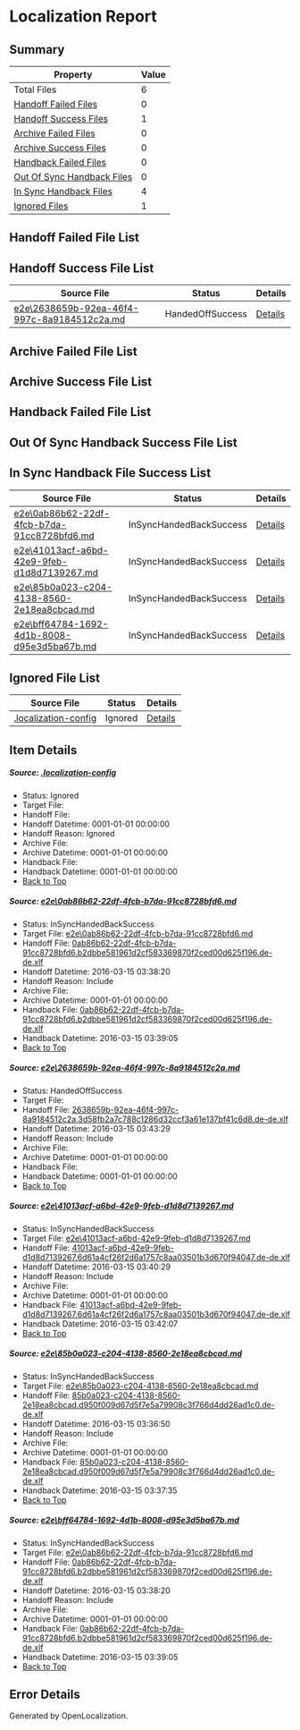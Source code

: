 # <a name='report-top'></a> Localization Report

## Summary
 Property | Value 
 -------- | ----- 
 Total Files | 6
[ Handoff Failed Files ](#handoff-failed-list)| 0
[ Handoff Success Files ](#handoff-success-list)| 1
[ Archive Failed Files ](#archive-failed-list)| 0
[ Archive Success Files ](#archive-success-list)| 0
[ Handback Failed Files ](#handback-failed-list)| 0
[ Out Of Sync Handback Files ](#outofsync-handback-success-list)| 0
[ In Sync Handback Files ](#insync-handback-success-list)| 4
[ Ignored Files ](#ignored-list)| 1

## <a name='handoff-failed-list'></a> Handoff Failed File List

## <a name='handoff-success-list'></a> Handoff Success File List
 Source File | Status | Details 
 ----------- | ------ | ------- 
 [e2e\2638659b-92ea-46f4-997c-8a9184512c2a.md](https://github.com/OpenLocalizationTest/oltest/blob/de7ec52f253ba1961938079f524752e94df9b677/e2e/2638659b-92ea-46f4-997c-8a9184512c2a.md) | HandedOffSuccess | [Details](#28d3de28db81c223586c6505e06f1b29a0545edb2)

## <a name='archive-failed-list'></a> Archive Failed File List

## <a name='archive-success-list'></a> Archive Success File List

## <a name='handback-failed-list'></a> Handback Failed File List

## <a name='outofsync-handback-success-list'></a> Out Of Sync Handback Success File List

## <a name='insync-handback-success-list'></a> In Sync Handback File Success List
 Source File | Status | Details 
 ----------- | ------ | ------- 
 [e2e\0ab86b62-22df-4fcb-b7da-91cc8728bfd6.md](https://github.com/OpenLocalizationTest/oltest/blob/170df0e8d4523a442f8233bbf3dd962060c46abf/e2e/0ab86b62-22df-4fcb-b7da-91cc8728bfd6.md) | InSyncHandedBackSuccess | [Details](#5438117d418e393ff88b8c37fdd06b6a801a81c31)
 [e2e\41013acf-a6bd-42e9-9feb-d1d8d7139267.md](https://github.com/OpenLocalizationTest/oltest/blob/5350fcff4a4e362cfc7a93002bbdb4c35d10a4c7/e2e/41013acf-a6bd-42e9-9feb-d1d8d7139267.md) | InSyncHandedBackSuccess | [Details](#b1f6a41539eb901a6c1e8389340f452df94b6a0e3)
 [e2e\85b0a023-c204-4138-8560-2e18ea8cbcad.md](https://github.com/OpenLocalizationTest/oltest/blob/12f196f8c8b782e3e3008e1d5ac189f2042eea2f/e2e/85b0a023-c204-4138-8560-2e18ea8cbcad.md) | InSyncHandedBackSuccess | [Details](#4fd3ca6cef72be2d339ffe1e2045d6692cfcf65c4)
 [e2e\bff64784-1692-4d1b-8008-d95e3d5ba67b.md](https://github.com/OpenLocalizationTest/oltest/blob/de7ec52f253ba1961938079f524752e94df9b677/e2e/bff64784-1692-4d1b-8008-d95e3d5ba67b.md) | InSyncHandedBackSuccess | [Details](#5438117d418e393ff88b8c37fdd06b6a801a81c35)

## <a name='ignored-list'></a> Ignored File List
 Source File | Status | Details 
 ----------- | ------ | ------- 
 [.localization-config](https://github.com/OpenLocalizationTest/oltest/blob/de7ec52f253ba1961938079f524752e94df9b677/.localization-config) | Ignored | [Details](#66aca4b1c2f43b14ec41e0e427345df94af1d5e10)

## Item Details
##### <a name='66aca4b1c2f43b14ec41e0e427345df94af1d5e10'></a> Source: [.localization-config](https://github.com/OpenLocalizationTest/oltest/blob/de7ec52f253ba1961938079f524752e94df9b677/.localization-config)
* Status: Ignored
* Target File: 
* Handoff File: 
* Handoff Datetime: 0001-01-01 00:00:00
* Handoff Reason: Ignored
* Archive File: 
* Archive Datetime: 0001-01-01 00:00:00
* Handback File: 
* Handback Datetime: 0001-01-01 00:00:00
* [Back to Top](#report-top)

##### <a name='5438117d418e393ff88b8c37fdd06b6a801a81c31'></a> Source: [e2e\0ab86b62-22df-4fcb-b7da-91cc8728bfd6.md](https://github.com/OpenLocalizationTest/oltest/blob/170df0e8d4523a442f8233bbf3dd962060c46abf/e2e/0ab86b62-22df-4fcb-b7da-91cc8728bfd6.md)
* Status: InSyncHandedBackSuccess
* Target File: [e2e\0ab86b62-22df-4fcb-b7da-91cc8728bfd6.md](https://github.com/OpenLocalizationTestOrg/oltest.de-de/blob/4b9be0cd097f1415dfa4966129c4ba89630ce19e/e2e/0ab86b62-22df-4fcb-b7da-91cc8728bfd6.md)
* Handoff File: [0ab86b62-22df-4fcb-b7da-91cc8728bfd6.b2dbbe581961d2cf583369870f2ced00d625f196.de-de.xlf](https://github.com/OpenLocalizationTestOrg/olhandoff/blob/78fa7130ec9a8817dba44205ead6692b9c388b37/ol-handoff/OpenLocalizationTestOrg/oltest.de-de/yuwzho/ht/0ab86b62-22df-4fcb-b7da-91cc8728bfd6.b2dbbe581961d2cf583369870f2ced00d625f196.de-de.xlf)
* Handoff Datetime: 2016-03-15 03:38:20
* Handoff Reason: Include
* Archive File: 
* Archive Datetime: 0001-01-01 00:00:00
* Handback File: [0ab86b62-22df-4fcb-b7da-91cc8728bfd6.b2dbbe581961d2cf583369870f2ced00d625f196.de-de.xlf](https://github.com/OpenLocalizationTestOrg/olhandback/blob/3abf37151d16e9f6920c9fcf04f80029c0f75d23/ol-handback/OpenLocalizationTestOrg/oltest.de-de/yuwzho/ht/0ab86b62-22df-4fcb-b7da-91cc8728bfd6.b2dbbe581961d2cf583369870f2ced00d625f196.de-de.xlf)
* Handback Datetime: 2016-03-15 03:39:05
* [Back to Top](#report-top)

##### <a name='28d3de28db81c223586c6505e06f1b29a0545edb2'></a> Source: [e2e\2638659b-92ea-46f4-997c-8a9184512c2a.md](https://github.com/OpenLocalizationTest/oltest/blob/de7ec52f253ba1961938079f524752e94df9b677/e2e/2638659b-92ea-46f4-997c-8a9184512c2a.md)
* Status: HandedOffSuccess
* Target File: 
* Handoff File: [2638659b-92ea-46f4-997c-8a9184512c2a.3d58fb2a7c788c1286d32ccf3a61e137bf41c6d8.de-de.xlf](https://github.com/OpenLocalizationTestOrg/olhandoff/blob/a5cc4e2dff352ee77d456fc2780f25363b1feaea/ol-handoff/OpenLocalizationTestOrg/oltest.de-de/yuwzho/ht/2638659b-92ea-46f4-997c-8a9184512c2a.3d58fb2a7c788c1286d32ccf3a61e137bf41c6d8.de-de.xlf)
* Handoff Datetime: 2016-03-15 03:43:29
* Handoff Reason: Include
* Archive File: 
* Archive Datetime: 0001-01-01 00:00:00
* Handback File: 
* Handback Datetime: 0001-01-01 00:00:00
* [Back to Top](#report-top)

##### <a name='b1f6a41539eb901a6c1e8389340f452df94b6a0e3'></a> Source: [e2e\41013acf-a6bd-42e9-9feb-d1d8d7139267.md](https://github.com/OpenLocalizationTest/oltest/blob/5350fcff4a4e362cfc7a93002bbdb4c35d10a4c7/e2e/41013acf-a6bd-42e9-9feb-d1d8d7139267.md)
* Status: InSyncHandedBackSuccess
* Target File: [e2e\41013acf-a6bd-42e9-9feb-d1d8d7139267.md](https://github.com/OpenLocalizationTestOrg/oltest.de-de/blob/5614ddbce39f99473d0c7e860f11cefa1f9c8af9/e2e/41013acf-a6bd-42e9-9feb-d1d8d7139267.md)
* Handoff File: [41013acf-a6bd-42e9-9feb-d1d8d7139267.6d61a4cf26f2d6a1757c8aa03501b3d670f94047.de-de.xlf](https://github.com/OpenLocalizationTestOrg/olhandoff/blob/c1cfde4d3f42ad0c79ba14a749db456f0a31a50e/ol-handoff/OpenLocalizationTestOrg/oltest.de-de/yuwzho/ht/41013acf-a6bd-42e9-9feb-d1d8d7139267.6d61a4cf26f2d6a1757c8aa03501b3d670f94047.de-de.xlf)
* Handoff Datetime: 2016-03-15 03:40:29
* Handoff Reason: Include
* Archive File: 
* Archive Datetime: 0001-01-01 00:00:00
* Handback File: [41013acf-a6bd-42e9-9feb-d1d8d7139267.6d61a4cf26f2d6a1757c8aa03501b3d670f94047.de-de.xlf](https://github.com/OpenLocalizationTestOrg/olhandback/blob/0711b28bca283a61350fcb41307daff05cfdeeab/ol-handback/OpenLocalizationTestOrg/oltest.de-de/yuwzho/ht/41013acf-a6bd-42e9-9feb-d1d8d7139267.6d61a4cf26f2d6a1757c8aa03501b3d670f94047.de-de.xlf)
* Handback Datetime: 2016-03-15 03:42:07
* [Back to Top](#report-top)

##### <a name='4fd3ca6cef72be2d339ffe1e2045d6692cfcf65c4'></a> Source: [e2e\85b0a023-c204-4138-8560-2e18ea8cbcad.md](https://github.com/OpenLocalizationTest/oltest/blob/12f196f8c8b782e3e3008e1d5ac189f2042eea2f/e2e/85b0a023-c204-4138-8560-2e18ea8cbcad.md)
* Status: InSyncHandedBackSuccess
* Target File: [e2e\85b0a023-c204-4138-8560-2e18ea8cbcad.md](https://github.com/OpenLocalizationTestOrg/oltest.de-de/blob/d2e77130cc2cbc22391307751cbf2c7866cf4114/e2e/85b0a023-c204-4138-8560-2e18ea8cbcad.md)
* Handoff File: [85b0a023-c204-4138-8560-2e18ea8cbcad.d950f009d67d5f7e5a79908c3f766d4dd26ad1c0.de-de.xlf](https://github.com/OpenLocalizationTestOrg/olhandoff/blob/be8020197efc28604aa9777190606c008c82359e/ol-handoff/OpenLocalizationTestOrg/oltest.de-de/yuwzho/ht/85b0a023-c204-4138-8560-2e18ea8cbcad.d950f009d67d5f7e5a79908c3f766d4dd26ad1c0.de-de.xlf)
* Handoff Datetime: 2016-03-15 03:36:50
* Handoff Reason: Include
* Archive File: 
* Archive Datetime: 0001-01-01 00:00:00
* Handback File: [85b0a023-c204-4138-8560-2e18ea8cbcad.d950f009d67d5f7e5a79908c3f766d4dd26ad1c0.de-de.xlf](https://github.com/OpenLocalizationTestOrg/olhandback/blob/3db99f175cca2a129c8f3ae7cb7d7a0aff9d8e05/ol-handback/OpenLocalizationTestOrg/oltest.de-de/yuwzho/ht/85b0a023-c204-4138-8560-2e18ea8cbcad.d950f009d67d5f7e5a79908c3f766d4dd26ad1c0.de-de.xlf)
* Handback Datetime: 2016-03-15 03:37:35
* [Back to Top](#report-top)

##### <a name='5438117d418e393ff88b8c37fdd06b6a801a81c35'></a> Source: [e2e\bff64784-1692-4d1b-8008-d95e3d5ba67b.md](https://github.com/OpenLocalizationTest/oltest/blob/de7ec52f253ba1961938079f524752e94df9b677/e2e/bff64784-1692-4d1b-8008-d95e3d5ba67b.md)
* Status: InSyncHandedBackSuccess
* Target File: [e2e\0ab86b62-22df-4fcb-b7da-91cc8728bfd6.md](https://github.com/OpenLocalizationTestOrg/oltest.de-de/blob/4b9be0cd097f1415dfa4966129c4ba89630ce19e/e2e/0ab86b62-22df-4fcb-b7da-91cc8728bfd6.md)
* Handoff File: [0ab86b62-22df-4fcb-b7da-91cc8728bfd6.b2dbbe581961d2cf583369870f2ced00d625f196.de-de.xlf](https://github.com/OpenLocalizationTestOrg/olhandoff/blob/78fa7130ec9a8817dba44205ead6692b9c388b37/ol-handoff/OpenLocalizationTestOrg/oltest.de-de/yuwzho/ht/0ab86b62-22df-4fcb-b7da-91cc8728bfd6.b2dbbe581961d2cf583369870f2ced00d625f196.de-de.xlf)
* Handoff Datetime: 2016-03-15 03:38:20
* Handoff Reason: Include
* Archive File: 
* Archive Datetime: 0001-01-01 00:00:00
* Handback File: [0ab86b62-22df-4fcb-b7da-91cc8728bfd6.b2dbbe581961d2cf583369870f2ced00d625f196.de-de.xlf](https://github.com/OpenLocalizationTestOrg/olhandback/blob/3abf37151d16e9f6920c9fcf04f80029c0f75d23/ol-handback/OpenLocalizationTestOrg/oltest.de-de/yuwzho/ht/0ab86b62-22df-4fcb-b7da-91cc8728bfd6.b2dbbe581961d2cf583369870f2ced00d625f196.de-de.xlf)
* Handback Datetime: 2016-03-15 03:39:05
* [Back to Top](#report-top)


## Error Details

Generated by OpenLocalization.
